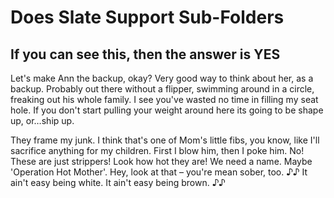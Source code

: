 # Does Slate Support Sub-Folders

## If you can see this, then the answer is YES

Let's make Ann the backup, okay? Very good way to think about her, as a backup. Probably out there without a flipper, swimming around in a circle, freaking out his whole family. I see you've wasted no time in filling my seat hole. If you don't start pulling your weight around here its going to be shape up, or…ship up.

They frame my junk. I think that's one of Mom's little fibs, you know, like I'll sacrifice anything for my children. First I blow him, then I poke him. No! These are just strippers! Look how hot they are! We need a name. Maybe 'Operation Hot Mother'. Hey, look at that – you're mean sober, too. ♪♪ It ain't easy being white. It ain't easy being brown. ♪♪